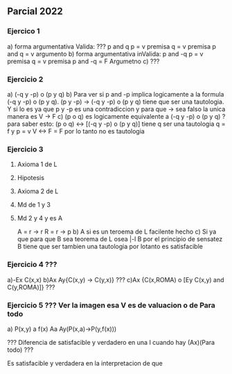 ## Parcial 2022

### Ejercico 1
a) forma argumentativa Valida: ???
    p and q
    p = v premisa
    q = v premisa
    p and q = v argumento
b) forma argumentativa inValida:
    p and -q
    p = v premisa
    q = v premisa
    p and -q = F Argumetno
c) ???

### Ejercicio 2

a) (-q y -p) o (p y q)
b) Para ver si p and -p implica logicamente a la formula (-q y -p) o (p y q).
(p y -p) -> (-q y -p) o (p y q) tiene que ser una tautologia. 
Y si lo es ya que p y -p es una contradiccion y para que -> sea falso la unica manera es V -> F
c) (p o q) es logicamente equivalente a (-q y -p) o (p y q) ?
para saber esto:
    (p o q) <-> [(-q y -p) o (p y q)] tiene q ser una tautologia
    q = f y p = v
    V <-> F  = F por lo tanto no es tautologia
### Ejercicio 3
1. Axioma 1 de L
2. Hipotesis
3. Axioma 2 de L
4. Md de 1 y 3
5. Md 2 y 4 y es A
   
   A = r -> r
   R = r -> p
b) A si es un teroema de L facilente hecho
c) Si ya que para que B sea teorema de L osea |-l B por el principio de sensatez B tiene que ser tambien una tautologia por lotanto es satisfacible

### Ejercicio 4 ???
a)-Ex C(x,x)
b)Ax Ay{C(x,y) -> C(y,x)} ???
c)Ax {C(x,ROMA) o [Ey C(x,y) and C(y,ROMA)]} ???

### Ejercicio 5 ??? Ver la imagen esa V es de valuacion o de Para todo
a) P(x,y)
    a
    f(x)
    Aa Ay(P(x,a)->P(y,f(x)))
    
??? Diferencia de satisfacible y verdadero en una I cuando hay (Ax)(Para todo) ???

Es satisfacible y verdadera en la interpretacion de que 



